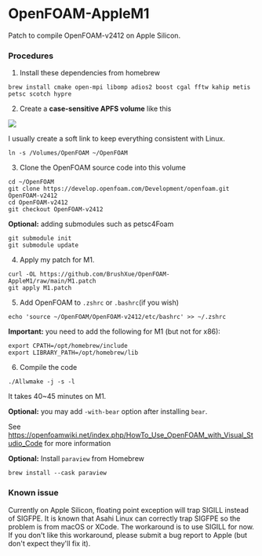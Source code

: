 # OpenFOAM-AppleM1

Patch to compile OpenFOAM-v2412 on Apple Silicon.

### Procedures

1. Install these dependencies from homebrew
```
brew install cmake open-mpi libomp adios2 boost cgal fftw kahip metis petsc scotch hypre
```

2. Create a **case-sensitive APFS volume** like this

![](https://develop.openfoam.com/Development/openfoam/-/wikis/images/apple-APFS-screenshot.png)

I usually create a soft link to keep everything consistent with Linux.
```
ln -s /Volumes/OpenFOAM ~/OpenFOAM
```

3. Clone the OpenFOAM source code into this volume
```
cd ~/OpenFOAM
git clone https://develop.openfoam.com/Development/openfoam.git OpenFOAM-v2412
cd OpenFOAM-v2412
git checkout OpenFOAM-v2412
```
**Optional:** adding submodules such as petsc4Foam
```
git submodule init
git submodule update
```

4. Apply my patch for M1.
```
curl -OL https://github.com/BrushXue/OpenFOAM-AppleM1/raw/main/M1.patch
git apply M1.patch
```

5. Add OpenFOAM to `.zshrc` or `.bashrc`(if you wish)
```
echo 'source ~/OpenFOAM/OpenFOAM-v2412/etc/bashrc' >> ~/.zshrc
```
**Important:** you need to add the following for M1 (but not for x86):
```
export CPATH=/opt/homebrew/include
export LIBRARY_PATH=/opt/homebrew/lib
```

6. Compile the code
```
./Allwmake -j -s -l
```
It takes 40~45 minutes on M1.

**Optional:** you may add `-with-bear` option after installing `bear`.

See https://openfoamwiki.net/index.php/HowTo_Use_OpenFOAM_with_Visual_Studio_Code for more information

**Optional:** Install `paraview` from Homebrew
```
brew install --cask paraview
```

### Known issue
Currently on Apple Silicon, floating point exception will trap SIGILL instead of SIGFPE. It is known that Asahi Linux can correctly trap SIGFPE so the problem is from macOS or XCode. The workaround is to use SIGILL for now. If you don't like this workaround, please submit a bug report to Apple (but don't expect they'll fix it).
